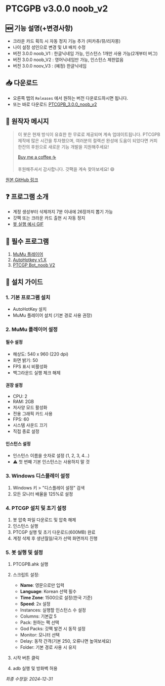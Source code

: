 # PTCGPB v3.0.0 noob_v2

## 🆕 기능 설명(+변경사항) 
- 크라운 카드 획득 시 자동 정지 기능 추가 (피카츄/뮤/리자몽)
- 나이 설정 성인으로 변경 및 UI 배치 수정
- 버전 3.0.0 noob_V1 : 한글닉네임 가능, 인스턴스 1개만 사용 가능(2개부터 버그) 
- 버전 3.0.0 noob_V2 : 영어닉네임만 가능, 인스턴스 제한없음
- 버전 3.0.0 noov_V3 : (예정) 한글닉네임

## 📥 다운로드
- 오른쪽 탭의 `Releases` 에서 원하는 버전 다운로드하시면 됩니다.
- 또는 바로 다운로드 [PTCGPB_3.0.0_noob_v2](https://github.com/kongzui/PTCGPB_noob/releases/download/v3.0.0.2/PTCGPB_3.0.0_noob_v2.zip)

## 💝 원작자 메시지
> 이 봇은 현재 방식이 유효한 한 무료로 제공되며 계속 업데이트됩니다. PTCGPB 제작에 많은 시간을 투자했으며, 여러분의 컬렉션 완성에 도움이 되었다면 커피 한잔의 후원으로 새로운 기능 개발을 지원해주세요!
>
> [Buy me a coffee ☕](https://buymeacoffee.com/aarturoo)
>
> 후원해주셔서 감사합니다. 갓팩을 계속 찾아보세요! 😄

[원본 GitHub 링크](https://github.com/Arturo-1212/PTCGPB)

## ❓ 프로그램 소개
- 계정 생성부터 삭제까지 7분 이내에 26장까지 뽑기 가능
- 갓팩 또는 크라운 카드 출현 시 자동 정지
- [봇 실행 예시 GIF](https://i.imgur.com/DfqAp7c.gif)

## 🔧 필수 프로그램
1. [MuMu 플레이어](https://www.mumuplayer.com/)
2. [AutoHotkey v1.X](https://www.autohotkey.com/download/ahk-install.exe)
3. [PTCGP Bot_noob V2](https://github.com/kongzui/PTCGPB_noob/releases/download/v3.0.0.2/PTCGPB_3.0.0_noob_v2.zip)

## 📝 설치 가이드

### 1. 기본 프로그램 설치
- AutoHotKey 설치
- MuMu 플레이어 설치 (기본 경로 사용 권장)

### 2. MuMu 플레이어 설정
#### 필수 설정
- 해상도: 540 x 960 (220 dpi)
- 화면 밝기: 50
- FPS 표시 비활성화
- 백그라운드 실행 체크 해제

#### 권장 설정
- CPU: 2
- RAM: 2GB
- 저사양 모드 활성화
- 전용 그래픽 카드 사용
- FPS: 60
- 시스템 사운드 끄기
- 직접 종료 설정

#### 인스턴스 설정
- 인스턴스 이름을 숫자로 설정 (1, 2, 3, 4...)
- ⚠️ 첫 번째 기본 인스턴스는 사용하지 말 것

### 3. Windows 디스플레이 설정
1. Windows 키 > "디스플레이 설정" 검색
2. 모든 모니터 배율을 125%로 설정

### 4. PTCGP 설치 및 초기 설정
1. 봇 압축 파일 다운로드 및 압축 해제
2. 인스턴스 실행
3. PTCGP 실행 및 초기 다운로드(600MB) 완료
4. 계정 삭제 후 생년월일/국가 선택 화면까지 진행

### 5. 봇 실행 및 설정
1. PTCGPB.ahk 실행
2. 스크립트 설정:
   - **Name**: 영문으로만 입력
   - **Language**: Korean 선택 필수
   - **Time Zone**: 1500으로 설정(한국 기준)
   - **Speed**: 2x 설정
   - Instances: 실행할 인스턴스 수 설정
   - Columns: 기본값 5
   - Pack: 원하는 팩 선택
   - God Packs: 갓팩 발견 시 동작 설정
   - Monitor: 모니터 선택
   - Delay: 동작 간격(기본 250, 오류나면 높여보세요)
   - Folder: 기본 경로 사용 시 유지

3. 시작 버튼 클릭
4. adb 실행 및 방화벽 허용

*최종 수정일: 2024-12-31*
